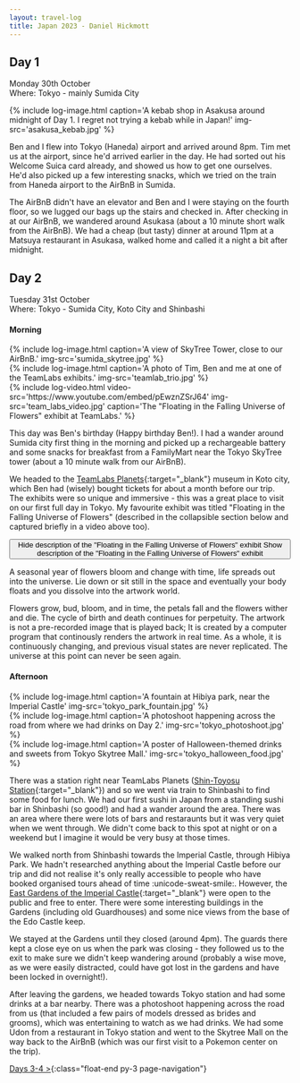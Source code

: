 ```yaml
---
layout: travel-log
title: Japan 2023 - Daniel Hickmott
---
```


## Day 1 

<span class="day-details">Monday 30th October</span><br>
<span class="day-details">Where: Tokyo - mainly Sumida City</span>

<div class="row my-3">
    <div class="col-md-4 d-flex justify-content-center text-center align-top">
        {% include log-image.html caption='A kebab shop in Asakusa around midnight of Day 1. I regret not trying a kebab while in Japan!' img-src='asakusa_kebab.jpg' %}
    </div>
</div>

Ben and I flew into Tokyo (Haneda) airport and arrived around 8pm. 
Tim met us at the airport, since he'd arrived earlier in the day.
He had sorted out his Welcome Suica card already, and showed us how to get one ourselves. 
He'd also picked up a few interesting snacks, which we tried on the train from Haneda airport to the AirBnB in Sumida.

The AirBnB didn't have an elevator and Ben and I were staying on the fourth floor, so we lugged our bags up the stairs and checked in.
After checking in at our AirBnB, we wandered around Asukasa (about a 10 minute short walk from the AirBnB). 
We had a cheap (but tasty) dinner at around 11pm at a Matsuya restaurant in Asukasa, walked home and called it a night a bit after midnight.

## Day 2 

<span class="day-details">Tuesday 31st October</span><br>
<span class="day-details">Where: Tokyo - Sumida City, Koto City and Shinbashi</span>

#### Morning

<div class="row my-3">
    <div class="col-md-4 d-flex justify-content-center text-center align-top">
        {% include log-image.html caption='A view of SkyTree Tower, close to our AirBnB.' img-src='sumida_skytree.jpg' %}
    </div>
    <div class="col-md-4 d-flex justify-content-center text-center align-top">
        {% include log-image.html caption='A photo of Tim, Ben and me at one of the TeamLabs exhibits.' img-src='teamlab_trio.jpg' %}
    </div>
    <div class="col-md-4 col-md-4 d-flex justify-content-center text-center align-top">
        {% include log-video.html video-src='https://www.youtube.com/embed/pEwznZSrJ64' img-src='team_labs_video.jpg' caption='The "Floating in the Falling Universe of Flowers" exhibit at TeamLabs.' %}
    </div>
</div>

This day was Ben's birthday (Happy birthday Ben!). 
I had a wander around Sumida city first thing in the morning and picked up a rechargeable battery and some snacks for breakfast from a FamilyMart near the Tokyo SkyTree tower (about a 10 minute walk from our AirBnB).

We headed to the [TeamLabs Planets](https://www.teamlab.art/e/planets/){:target="_blank"} museum in Koto city, which Ben had (wisely) bought tickets for about a month before our trip. 
The exhibits were so unique and immersive - this was a great place to visit on our first full day in Tokyo.
My favourite exhibit was titled "Floating in the Falling Universe of Flowers" (described in the collapsible section below and captured briefly in a video above too).

<div class="my-3">
    <button class="btn btn-secondary collapsed" type="button" data-bs-toggle="collapse" data-bs-target="#collapse-team-labs" aria-expanded="false" aria-controls="collapse-team-labs">
        <span class="if-not-collapsed">
            Hide description of the "Floating in the Falling Universe of Flowers" exhibit<i class="fa fa-toggle-up mx-2"></i>
        </span>
        <span class="if-collapsed">
            Show description of the "Floating in the Falling Universe of Flowers" exhibit<i class="fa fa-toggle-down mx-2"></i>
        </span>
    </button>
    <div class="collapse" id="collapse-team-labs">
        <div class="card card-body my-2">
            <p>A seasonal year of flowers bloom and change with time, life spreads out into the universe. Lie down or sit still in the space and eventually your body floats and you dissolve into the artwork world.</p>
                <p>Flowers grow, bud, bloom, and in time, the petals fall and the flowers wither and die. The cycle of birth and death continues for perpetuity. The artwork is not a pre-recorded image that is played back; It is created by a computer program that continously renders the artwork in real time. As a whole, it is continuously changing, and previous visual states are never replicated. The universe at this point can never be seen again.</p>
        </div>
    </div>
</div>

#### Afternoon

<div class="row my-3">
    <div class="col-md-4 d-flex justify-content-center text-center align-top">
        {% include log-image.html caption='A fountain at Hibiya park, near the Imperial Castle' img-src='tokyo_park_fountain.jpg' %}
    </div>
    <div class="col-md-4 d-flex justify-content-center text-center align-top">
        {% include log-image.html caption='A photoshoot happening across the road from where we had drinks on Day 2.' img-src='tokyo_photoshoot.jpg' %}
    </div>
    <div class="col-md-4 d-flex justify-content-center text-center align-top">
        {% include log-image.html caption='A poster of Halloween-themed drinks and sweets from Tokyo Skytree Mall.' img-src='tokyo_halloween_food.jpg' %}
    </div>
</div>

There was a station right near TeamLabs Planets ([Shin-Toyosu Station](https://www.google.com/maps/place/Shin-Toyosu+Sta./@35.6488721,139.7909563,16.59z/data=!4m14!1m7!3m6!1s0x60188908e728e749:0x6de450c94bd3d622!2steamLab+Planets!8m2!3d35.6491207!4d139.7897739!16s%2Fg%2F11ghxr0p5m!3m5!1s0x601889976d9833b5:0x13a47c7d3116ff75!8m2!3d35.6487318!4d139.7901697!16s%2Fm%2F02vmjgw?entry=ttu){:target="_blank"}) and so we went via train to Shinbashi to find some food for lunch.
We had our first sushi in Japan from a standing sushi bar in Shinbashi (so good!) and had a wander around the area.
There was an area where there were lots of bars and restaraunts but it was very quiet when we went through.
We didn't come back to this spot at night or on a weekend but I imagine it would be very busy at those times.

We walked north from Shinbashi towards the Imperial Castle, through Hibiya Park.
We hadn't researched anything about the Imperial Castle before our trip and did not realise it's only really accessible to people who have booked organised tours ahead of time :unicode-sweat-smile:.
However, the [East Gardens of the Imperial Castle](https://www.google.com/maps/place/The+East+Gardens+of+the+Imperial+Palace/@35.6867824,139.7545696,17z/data=!3m1!4b1!4m6!3m5!1s0x60188c13425af13d:0xa31b000a35db03f9!8m2!3d35.6867824!4d139.7571445!16s%2Fm%2F0nbczmq?entry=ttu){:target="_blank"} were open to the public and free to enter.
There were some interesting buildings in the Gardens (including old Guardhouses) and some nice views from the base of the Edo Castle keep.

We stayed at the Gardens until they closed (around 4pm).
The guards there kept a close eye on us when the park was closing - they followed us to the exit to make sure we didn't keep wandering around (probably a wise move, as we were easily distracted, could have got lost in the gardens and have been locked in overnight!).

After leaving the gardens, we headed towards Tokyo station and had some drinks at a bar nearby. 
There was a photoshoot happening across the road from us (that included a few pairs of models dressed as brides and grooms), which was entertaining to watch as we had drinks.
We had some Udon from a restaurant in Tokyo station and went to the Skytree Mall on the way back to the AirBnB (which was our first visit to a Pokemon center on the trip).

[Days 3-4 >](tokyo-2){:class="float-end py-3 page-navigation"}
